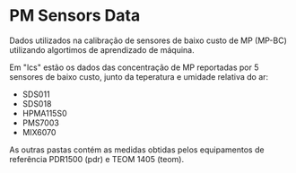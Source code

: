 # PM Sensors Data
Dados utilizados na calibração de sensores de baixo custo de MP (MP-BC) utilizando algortimos de aprendizado de máquina.

Em "lcs" estão os dados das concentração de MP reportadas por 5 sensores de baixo custo, junto da teperatura e umidade relativa do ar:
- SDS011
- SDS018
- HPMA115S0
- PMS7003
- MIX6070

As outras pastas contém as medidas obtidas pelos equipamentos de referência PDR1500 (pdr) e TEOM 1405 (teom).
